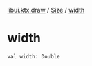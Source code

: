 [libui.ktx.draw](../README.md) / [Size](README.md) / [width](width.md)

# width

`val width: Double`
